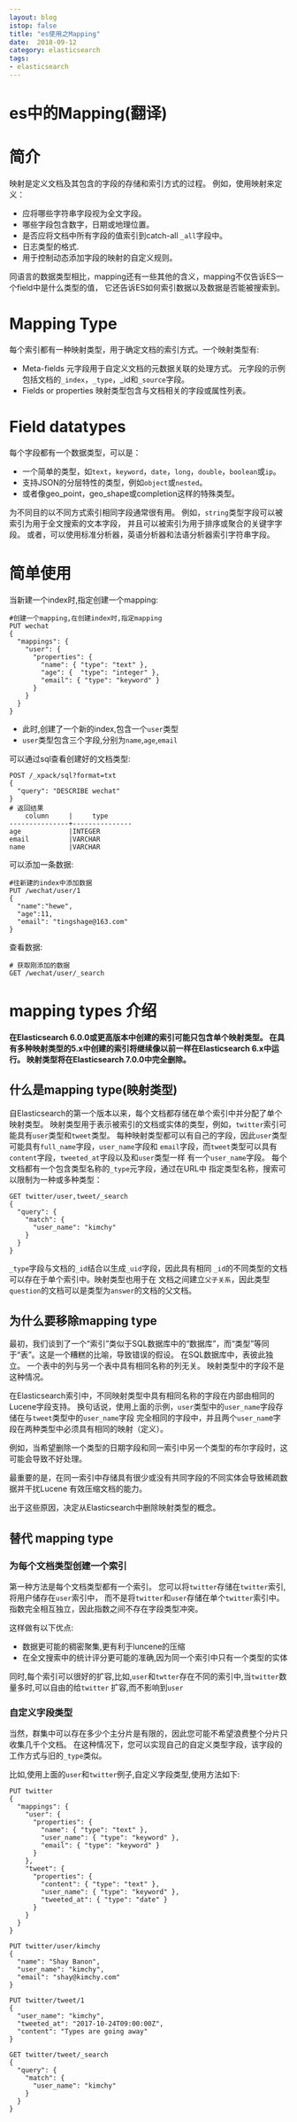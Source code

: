 ```yaml
---
layout: blog
istop: false
title: "es使用之Mapping"
date:  2018-09-12
category: elasticsearch
tags:
- elasticsearch
---
```


es中的Mapping(翻译)
===

# 简介
映射是定义文档及其包含的字段的存储和索引方式的过程。 例如，使用映射来定义：
* 应将哪些字符串字段视为全文字段。
* 哪些字段包含数字，日期或地理位置。
* 是否应将文档中所有字段的值索引到catch-all `_all`字段中。
* 日志类型的格式.
* 用于控制动态添加字段的映射的自定义规则。

同语言的数据类型相比，mapping还有一些其他的含义，mapping不仅告诉ES一个field中是什么类型的值， 它还告诉ES如何索引数据以及数据是否能被搜索到。
# Mapping Type
每个索引都有一种映射类型，用于确定文档的索引方式。一个映射类型有:
* Meta-fields
    元字段用于自定义文档的元数据关联的处理方式。 元字段的示例包括文档的`_index`，`_type`，_id和`_source`字段。
* Fields or properties
    映射类型包含与文档相关的字段或属性列表。
    
# Field datatypes
每个字段都有一个数据类型，可以是：
* 一个简单的类型，如`text`，`keyword`，`date`，`long`，`double`，`boolean`或`ip`。
* 支持JSON的分层特性的类型，例如`object`或`nested`。
* 或者像geo_point，geo_shape或completion这样的特殊类型。

为不同目的以不同方式索引相同字段通常很有用。 
例如，`string`类型字段可以被索引为用于全文搜索的文本字段，
并且可以被索引为用于排序或聚合的关键字字段。
 或者，可以使用标准分析器，英语分析器和法语分析器索引字符串字段。

# 简单使用
当新建一个index时,指定创建一个mapping:
```
#创建一个mapping,在创建index时,指定mapping
PUT wechat
{
  "mappings": {
    "user": {
      "properties": {
        "name": { "type": "text" },
        "age": {  "type": "integer" },
        "email": { "type": "keyword" }
      }
    }
  }
}
```
* 此时,创建了一个新的index,包含一个`user`类型
* `user`类型包含三个字段,分别为`name`,`age`,`email`

可以通过sql查看创建好的文档类型:
```
POST /_xpack/sql?format=txt
{
  "query": "DESCRIBE wechat"
}
# 返回结果
    column     |     type      
---------------+---------------
age            |INTEGER        
email          |VARCHAR        
name           |VARCHAR        
```
可以添加一条数据:
```
#往新建的index中添加数据
PUT /wechat/user/1
{
  "name":"hewe",
  "age":11,
  "email": "tingshage@163.com"
}
```
查看数据:
```
# 获取刚添加的数据
GET /wechat/user/_search
```

# mapping types 介绍
**在Elasticsearch 6.0.0或更高版本中创建的索引可能只包含单个映射类型。
 在具有多种映射类型的5.x中创建的索引将继续像以前一样在Elasticsearch 6.x中运行。
  映射类型将在Elasticsearch 7.0.0中完全删除。**
## 什么是mapping type(映射类型)
自Elasticsearch的第一个版本以来，每个文档都存储在单个索引中并分配了单个映射类型。
映射类型用于表示被索引的文档或实体的类型，例如，`twitter`索引可能具有`user`类型和`tweet`类型。
每种映射类型都可以有自己的字段，因此`user`类型可能具有`full_name`字段，`user_name`字段和
`email`字段，而`tweet`类型可以具有`content`字段，`tweeted_at`字段以及和`user`类型一样
有一个`user_name`字段。 每个文档都有一个包含类型名称的`_type`元字段，通过在URL中
指定类型名称，搜索可以限制为一种或多种类型：
```
GET twitter/user,tweet/_search
{
  "query": {
    "match": {
      "user_name": "kimchy"
    }
  }
}
```
`_type`字段与文档的`_id`结合以生成`_uid`字段，因此具有相同
`_id`的不同类型的文档可以存在于单个索引中。映射类型也用于在
文档之间建立`父子关系`，因此类型`question`的文档可以是类型为`answer`的文档的父文档。

## 为什么要移除mapping type
最初，我们谈到了一个“索引”类似于SQL数据库中的“数据库”，而“类型”等同于“表”。这是一个糟糕的比喻，导致错误的假设。 在SQL数据库中，表彼此独立。
 一个表中的列与另一个表中具有相同名称的列无关。 映射类型中的字段不是这种情况。
 
在Elasticsearch索引中，不同映射类型中具有相同名称的字段在内部由相同的Lucene字段支持。
换句话说，使用上面的示例，`user`类型中的`user_name`字段存储在与`tweet`类型中的`user_name`字段
完全相同的字段中，并且两个`user_nam`e字段在两种类型中必须具有相同的映射（定义）。

例如，当希望删除一个类型的日期字段和同一索引中另一个类型的布尔字段时，这可能会导致不好处理。

最重要的是，在同一索引中存储具有很少或没有共同字段的不同实体会导致稀疏数据并干扰Lucene
有效压缩文档的能力。

出于这些原因，决定从Elasticsearch中删除映射类型的概念。

## 替代 mapping type
### 为每个文档类型创建一个索引
第一种方法是每个文档类型都有一个索引。 您可以将`twitter`存储在`twitter`索引,将用户储存在`user`索引中，
而不是将`twitter`和`user`存储在单个`twitter`索引中。 指数完全相互独立，因此指数之间不存在字段类型冲突。

这样做有以下优点:
* 数据更可能的稠密聚集,更有利于luncene的压缩
* 在全文搜索中的统计评分更可能的准确,因为同一个索引中只有一个类型的实体

同时,每个索引可以很好的扩容,比如,`user`和`twtter`存在不同的索引中,当`twitter`数量多时,可以自由的给`twitter`
扩容,而不影响到`user`

### 自定义字段类型
当然，群集中可以存在多少个主分片是有限的，因此您可能不希望浪费整个分片只收集几千个文档。
 在这种情况下，您可以实现自己的自定义类型字段，该字段的工作方式与旧的`_type`类似。

比如,使用上面的`user`和`twitter`例子,自定义字段类型,使用方法如下:
```
PUT twitter
{
  "mappings": {
    "user": {
      "properties": {
        "name": { "type": "text" },
        "user_name": { "type": "keyword" },
        "email": { "type": "keyword" }
      }
    },
    "tweet": {
      "properties": {
        "content": { "type": "text" },
        "user_name": { "type": "keyword" },
        "tweeted_at": { "type": "date" }
      }
    }
  }
}

PUT twitter/user/kimchy
{
  "name": "Shay Banon",
  "user_name": "kimchy",
  "email": "shay@kimchy.com"
}

PUT twitter/tweet/1
{
  "user_name": "kimchy",
  "tweeted_at": "2017-10-24T09:00:00Z",
  "content": "Types are going away"
}

GET twitter/tweet/_search
{
  "query": {
    "match": {
      "user_name": "kimchy"
    }
  }
}
```
